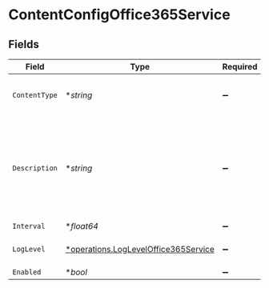 # ContentConfigOffice365Service


## Fields

| Field                                                                                       | Type                                                                                        | Required                                                                                    | Description                                                                                 |
| ------------------------------------------------------------------------------------------- | ------------------------------------------------------------------------------------------- | ------------------------------------------------------------------------------------------- | ------------------------------------------------------------------------------------------- |
| `ContentType`                                                                               | **string*                                                                                   | :heavy_minus_sign:                                                                          | Office 365 Services API Content Type                                                        |
| `Description`                                                                               | **string*                                                                                   | :heavy_minus_sign:                                                                          | If interval type is minutes the value entered must evenly divisible by 60 or save will fail |
| `Interval`                                                                                  | **float64*                                                                                  | :heavy_minus_sign:                                                                          | N/A                                                                                         |
| `LogLevel`                                                                                  | [*operations.LogLevelOffice365Service](../../models/operations/logleveloffice365service.md) | :heavy_minus_sign:                                                                          | Collector runtime Log Level                                                                 |
| `Enabled`                                                                                   | **bool*                                                                                     | :heavy_minus_sign:                                                                          | N/A                                                                                         |